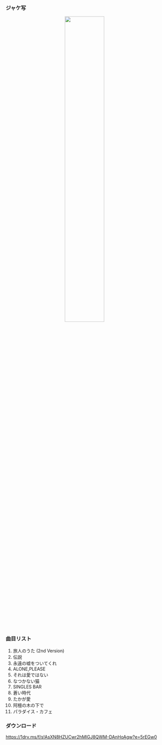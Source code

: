 ### ジャケ写

<div align="center"><img src="https://github.com/KawausoJyou/KawausoJyou.github.io/assets/92703641/cf2a098b-da0b-426e-a8ea-15f1a0e9c38b" width="50%" height="50%"></div>

### 曲目リスト

1. 旅人のうた (2nd Version)
2. 伝説
3. 永遠の嘘をついてくれ
4. ALONE,PLEASE
5. それは愛ではない
6. なつかない猫
7. SINGLES BAR
8. 蒼い時代
9. たかが愛
10. 阿檀の木の下で
11. パラダイス・カフェ

### ダウンロード

https://1drv.ms/f/s!AsXN8HZUCwr2hMlGJ8QWM-DAnHoAgw?e=5rEGw0